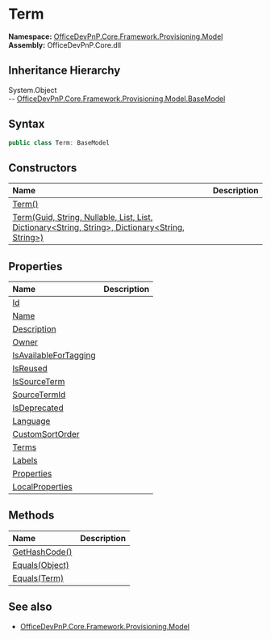 # Term
  

**Namespace:** [OfficeDevPnP.Core.Framework.Provisioning.Model](OfficeDevPnP.Core.Framework.Provisioning.Model.md)  
**Assembly:** OfficeDevPnP.Core.dll  
## Inheritance Hierarchy
System.Object  
-- [OfficeDevPnP.Core.Framework.Provisioning.Model.BaseModel](OfficeDevPnP.Core.Framework.Provisioning.Model.BaseModel.md)
## Syntax
```C#
public class Term: BaseModel
```
## Constructors
|**Name**|**Description**|
|:-----|:-----|
| [Term()](OfficeDevPnP.Core.Framework.Provisioning.Model.Term.Constructor1details.md) | 
| [Term(Guid, String, Nullable<Int32>, List<Term>, List<TermLabel>, Dictionary<String, String>, Dictionary<String, String>)](OfficeDevPnP.Core.Framework.Provisioning.Model.Term.Constructor2details.md) | 
## Properties
|**Name**|**Description**|
|:-----|:-----|
| [Id](OfficeDevPnP.Core.Framework.Provisioning.Model.Term.Id.md) | 
| [Name](OfficeDevPnP.Core.Framework.Provisioning.Model.Term.Name.md) | 
| [Description](OfficeDevPnP.Core.Framework.Provisioning.Model.Term.Description.md) | 
| [Owner](OfficeDevPnP.Core.Framework.Provisioning.Model.Term.Owner.md) | 
| [IsAvailableForTagging](OfficeDevPnP.Core.Framework.Provisioning.Model.Term.IsAvailableForTagging.md) | 
| [IsReused](OfficeDevPnP.Core.Framework.Provisioning.Model.Term.IsReused.md) | 
| [IsSourceTerm](OfficeDevPnP.Core.Framework.Provisioning.Model.Term.IsSourceTerm.md) | 
| [SourceTermId](OfficeDevPnP.Core.Framework.Provisioning.Model.Term.SourceTermId.md) | 
| [IsDeprecated](OfficeDevPnP.Core.Framework.Provisioning.Model.Term.IsDeprecated.md) | 
| [Language](OfficeDevPnP.Core.Framework.Provisioning.Model.Term.Language.md) | 
| [CustomSortOrder](OfficeDevPnP.Core.Framework.Provisioning.Model.Term.CustomSortOrder.md) | 
| [Terms](OfficeDevPnP.Core.Framework.Provisioning.Model.Term.Terms.md) | 
| [Labels](OfficeDevPnP.Core.Framework.Provisioning.Model.Term.Labels.md) | 
| [Properties](OfficeDevPnP.Core.Framework.Provisioning.Model.Term.Properties.md) | 
| [LocalProperties](OfficeDevPnP.Core.Framework.Provisioning.Model.Term.LocalProperties.md) | 
## Methods
|**Name**|**Description**|
|:-----|:-----|
| [GetHashCode()](OfficeDevPnP.Core.Framework.Provisioning.Model.Term.GetHashCode.md) | 
| [Equals(Object)](OfficeDevPnP.Core.Framework.Provisioning.Model.Term.EqualsObject.md) | 
| [Equals(Term)](OfficeDevPnP.Core.Framework.Provisioning.Model.Term.EqualsTerm.md) | 
## See also
- [OfficeDevPnP.Core.Framework.Provisioning.Model](OfficeDevPnP.Core.Framework.Provisioning.Model.md)
